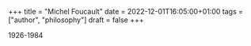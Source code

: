+++
title = "Michel Foucault"
date = 2022-12-01T16:05:00+01:00
tags = ["author", "philosophy"]
draft = false
+++

1926-1984
